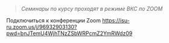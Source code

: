 > *Семинары по курсу проходят в режиме ВКС по ZOOM*

Подключиться к конференции Zoom
https://isu-ru.zoom.us/j/96932903130?pwd=bnJTemU4WjhTNzZSbWRPcmZ2YmRWdz09